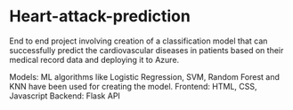 # Heart-attack-prediction
End to end project involving creation of a classification model that can successfully predict the cardiovascular diseases in patients based on their medical record data and deploying it to Azure. 

Models: ML algorithms like Logistic Regression, SVM, Random Forest and KNN have been used for creating the model.
Frontend: HTML, CSS, Javascript
Backend: Flask API
